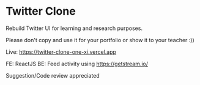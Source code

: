 # Twitter Clone

Rebuild Twitter UI for learning and research purposes.

Please don't copy and use it for your portfolio or show it to your teacher :))

Live: https://twitter-clone-one-xi.vercel.app

FE: ReactJS
BE: Feed activity using https://getstream.io/

Suggestion/Code review appreciated
